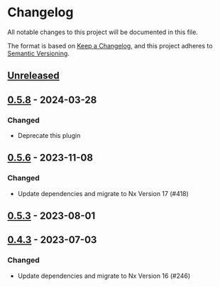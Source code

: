 # Changelog

All notable changes to this project will be documented in this file.

The format is based on [Keep a Changelog](https://keepachangelog.com/en/1.0.0/),
and this project adheres to [Semantic Versioning](https://semver.org/spec/v2.0.0.html).

## [Unreleased]

## [0.5.8] - 2024-03-28

### Changed

* Deprecate this plugin

## [0.5.6] - 2023-11-08

### Changed

* Update dependencies and migrate to Nx Version 17 (#418)

## [0.5.3] - 2023-08-01

## [0.4.3] - 2023-07-03

### Changed

* Update dependencies and migrate to Nx Version 16 (#246)



[unreleased]: https://github.com/Miragon/miranum-ide/compare/release/v0.5.8...HEAD
[0.5.8]: https://github.com/Miragon/miranum-ide/compare/release/v0.5.6...release/v0.5.8
[0.5.6]: https://github.com/Miragon/miranum-ide/compare/release/v0.5.5...release/v0.5.6
[0.5.3]: https://github.com/Miragon/miranum-ide/compare/release/v0.4.3...release/v0.5.3
[0.4.3]: https://github.com/Miragon/miranum-ide/compare/release/v0.4.2...release/v0.4.3
